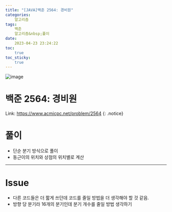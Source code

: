 ```yaml
---
title: "[JAVA]백준 2564: 경비원"
categories:
    알고리즘
tags:
    백준
    알고리즘&nbsp;풀이
date:
    2023-04-23 23:24:22
toc:
    true
toc_sticky:
    true
---
```

![image](https://user-images.githubusercontent.com/77597885/233847329-1a4a538f-fb43-4410-8c29-3648a769dd2d.png)

# 백준 2564: 경비원
Link: <https://www.acmicpc.net/problem/2564>
{: .notice}


# 풀이
* 단순 분기 방식으로 풀이
* 동근이의 위치와 상점의 위치별로 계산

<script src="https://gist.github.com/cuzzzu1318/6c66f28dba183a668639d46e66bdbf1f.js"></script>
***

# Issue

* 다른 코드들은 더 짧게 쓰던데 코드를 줄일 방법을 더 생각해야 할 것 같음.
* 방향 당 분기라 16개의 분기인데 분기 개수를 줄일 방법 생각하기